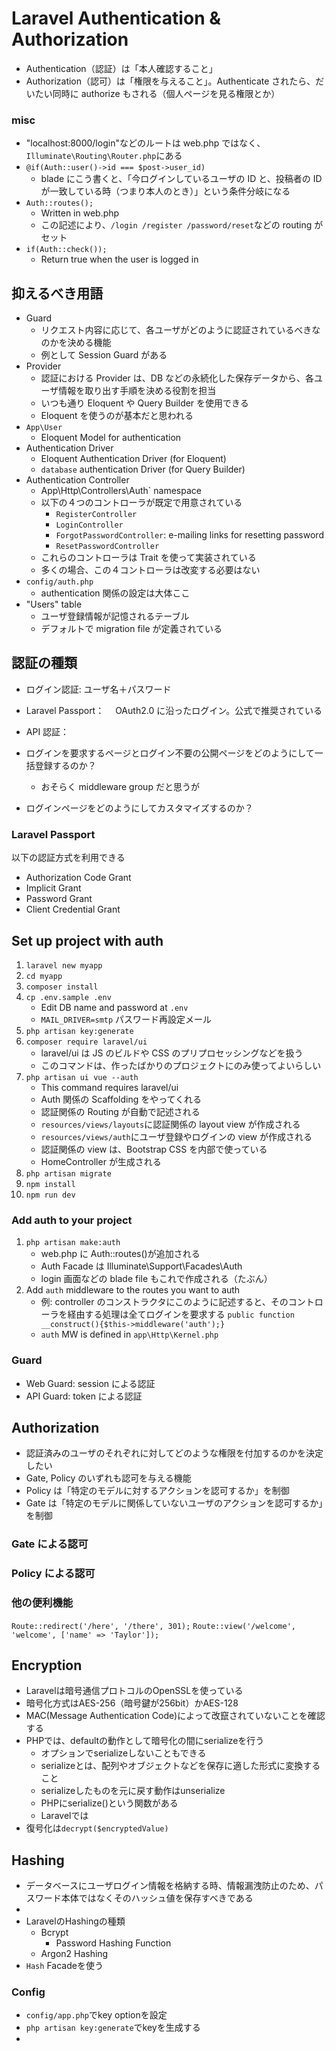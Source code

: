 # Laravel Authentication & Authorization

- Authentication（認証）は「本人確認すること」
- Authorization（認可）は「権限を与えること」。Authenticate されたら、だいたい同時に authorize もされる（個人ページを見る権限とか）

### misc

- "localhost:8000/login"などのルートは web.php ではなく、`Illuminate\Routing\Router.php`にある
- `@if(Auth::user()->id === $post->user_id)`
  - blade にこう書くと、「今ログインしているユーザの ID と、投稿者の ID が一致している時（つまり本人のとき）」という条件分岐になる
- `Auth::routes();`
  - Written in web.php
  - この記述により、`/login /register /password/reset`などの routing がセット
- `if(Auth::check());`
  - Return true when the user is logged in

## 抑えるべき用語

- Guard
  - リクエスト内容に応じて、各ユーザがどのように認証されているべきなのかを決める機能
  - 例として Session Guard がある
- Provider
  - 認証における Provider は、DB などの永続化した保存データから、各ユーザ情報を取り出す手順を決める役割を担当
  - いつも通り Eloquent や Query Builder を使用できる
  - Eloquent を使うのが基本だと思われる
- `App\User`
  - Eloquent Model for authentication
- Authentication Driver
  - Eloquent Authentication Driver (for Eloquent)
  - `database` authentication Driver (for Query Builder)
- Authentication Controller
  - App\Http\Controllers\Auth` namespace
  - 以下の４つのコントローラが既定で用意されている
    - `RegisterController`
    - `LoginController`
    - `ForgotPasswordController`: e-mailing links for resetting password
    - `ResetPasswordController`
  - これらのコントローラは Trait を使って実装されている
  - 多くの場合、この４コントローラは改変する必要はない
- `config/auth.php`
  - authentication 関係の設定は大体ここ
- "Users" table
  - ユーザ登録情報が記憶されるテーブル
  - デフォルトで migration file が定義されている

## 認証の種類

- ログイン認証: ユーザ名＋パスワード
- Laravel Passport：　 OAuth2.0 に沿ったログイン。公式で推奨されている
- API 認証：

- ログインを要求するページとログイン不要の公開ページをどのようにして一括登録するのか？
  - おそらく middleware group だと思うが
- ログインページをどのようにしてカスタマイズするのか？

### Laravel Passport

以下の認証方式を利用できる

- Authorization Code Grant
- Implicit Grant
- Password Grant
- Client Credential Grant

## Set up project with auth

1. `laravel new myapp`
1. `cd myapp`
1. `composer install`
1. `cp .env.sample .env`
   - Edit DB name and password at `.env`
   - `MAIL_DRIVER=smtp` パスワード再設定メール
1. `php artisan key:generate`
1. `composer require laravel/ui`
   - laravel/ui は JS のビルドや CSS のプリプロセッシングなどを扱う
   - このコマンドは、作ったばかりのプロジェクトにのみ使ってよいらしい
1. `php artisan ui vue --auth`
   - This command requires laravel/ui
   - Auth 関係の Scaffolding をやってくれる
   - 認証関係の Routing が自動で記述される
   - `resources/views/layouts`に認証関係の layout view が作成される
   - `resources/views/auth`にユーザ登録やログインの view が作成される
   - 認証関係の view は、Bootstrap CSS を内部で使っている
   - HomeController が生成される
1. `php artisan migrate`
1. `npm install`
1. `npm run dev`

### Add auth to your project

1. `php artisan make:auth`
   - web.php に Auth::routes()が追加される
   - Auth Facade は Illuminate\Support\Facades\Auth
   - login 画面などの blade file もこれで作成される（たぶん）
1. Add `auth` middleware to the routes you want to auth
   - 例: controller のコンストラクタにこのように記述すると、そのコントローラを経由する処理は全てログインを要求する `public function __construct(){$this->middleware('auth');}`
   - `auth` MW is defined in `app\Http\Kernel.php`

### Guard

- Web Guard: session による認証
- API Guard: token による認証

## Authorization

- 認証済みのユーザのそれぞれに対してどのような権限を付加するのかを決定したい
- Gate, Policy のいずれも認可を与える機能
- Policy は「特定のモデルに対するアクションを認可するか」を制御
- Gate は「特定のモデルに関係していないユーザのアクションを認可するか」を制御

### Gate による認可

### Policy による認可

### 他の便利機能

`Route::redirect('/here', '/there', 301);`
`Route::view('/welcome', 'welcome', ['name' => 'Taylor']);`


## Encryption

- Laravelは暗号通信プロトコルのOpenSSLを使っている
- 暗号化方式はAES-256（暗号鍵が256bit）かAES-128
- MAC(Message Authentication Code)によって改竄されていないことを確認する
- PHPでは、defaultの動作として暗号化の間にserializeを行う
   - オプションでserializeしないこともできる
   - serializeとは、配列やオブジェクトなどを保存に適した形式に変換すること
   - serializeしたものを元に戻す動作はunserialize
   - PHPにserialize()という関数がある
   - Laravelでは
- 復号化は`decrypt($encryptedValue)`

## Hashing

- データベースにユーザログイン情報を格納する時、情報漏洩防止のため、パスワード本体ではなくそのハッシュ値を保存すべきである
- 
- LaravelのHashingの種類
   - Bcrypt
      - Password Hashing Function
   - Argon2 Hashing
- `Hash` Facadeを使う


### Config

- `config/app.php`でkey optionを設定
- `php artisan key:generate`でkeyを生成する
-